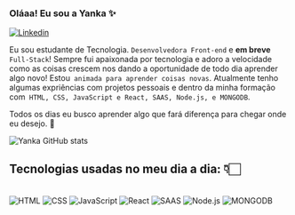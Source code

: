 ### Oláaa! Eu sou a Yanka ✨

[![Linkedin](https://img.shields.io/badge/LinkedIn-0077B5?style=for-the-badge&logo=linkedin&logoColor=white)](https://www.linkedin.com/in/yaankacastro/)


Eu sou estudante de Tecnologia. `Desenvolvedora Front-end` e **em breve** `Full-Stack`! Sempre fui apaixonada por tecnologia e adoro a velocidade como as coisas crescem nos dando a oportunidade de todo dia aprender algo novo! Estou` animada para aprender coisas novas`.  Atualmente tenho algumas expriências com projetos pessoais e dentro da minha formação com` HTML, CSS, JavaScript e React, SAAS, Node.js, e MONGODB`.

Todos os dias eu busco aprender algo que fará diferença para chegar onde eu desejo. 🚀

![Yanka GitHub stats](https://github-readme-stats.vercel.app/api?username=yankacst&show_icons=true&theme=tokyonight)


## Tecnologias usadas no meu dia a dia: 👇🏻

<div style="display: inline_block"><br>
  <img align="center" alt="HTML" src="https://img.shields.io/badge/HTML-239120?style=for-the-badge&logo=html5&logoColor=white" />
  <img align="center" alt="CSS" src="https://img.shields.io/badge/CSS-239120?&style=for-the-badge&logo=css3&logoColor=white" />
  <img align="center" alt="JavaScript" src="https://img.shields.io/badge/JavaScript-F7DF1E?style=for-the-badge&logo=javascript&logoColor=black" />
  <img align="center" alt="React" src="https://img.shields.io/badge/React-20232A?style=for-the-badge&logo=react&logoColor=61DAFB" />
  <img align="center" alt="SAAS" src="https://img.shields.io/badge/Sass-CC6699?style=for-the-badge&logo=sass&logoColor=white" />
  <img align="center" alt="Node.js" src="https://img.shields.io/badge/Node.js-43853D?style=for-the-badge&logo=node.js&logoColor=white" />
  <img align="center" alt="MONGODB" src="https://img.shields.io/badge/MongoDB-4EA94B?style=for-the-badge&logo=mongodb&logoColor=white" /> 
